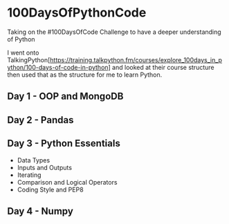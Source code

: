 # 100DaysOfPythonCode
Taking on the #100DaysOfCode Challenge to have a deeper understanding of Python

I went onto TalkingPython[https://training.talkpython.fm/courses/explore_100days_in_python/100-days-of-code-in-python] and looked at their course structure then used that as the structure for me to learn Python.

## Day 1 - OOP and MongoDB
## Day 2 - Pandas
## Day 3 - Python Essentials

* Data Types
* Inputs and Outputs
* Iterating
* Comparison and Logical Operators
* Coding Style and PEP8

## Day 4 - Numpy


